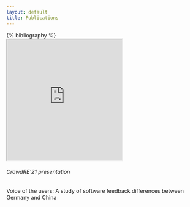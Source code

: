 ```yaml
---
layout: default
title: Publications
---
```



<div class="container-fluid">
  <div class="row">
    <div class="col-sm-6 ">
      <div class="ml-2 mr-4 mb-5">
      {% bibliography %}
      </div>
    </div>

  <div class="col-sm-6 ">    
    <div class="bg-primary text-white bg-info card ml-5 mr-5 mt-4 mb-3">
    
  <iframe class="card-img-top"  height="315"
  src="https://www.youtube.com/embed/bUBfTSyIDX8">
  </iframe>

  <div class="card-body">
  <h6 class="card-title">CrowdRE'21 presentation </h6>
     Voice of the users: A study of software feedback differences between Germany and China  
  </div>
</div>
</div>

</div>
